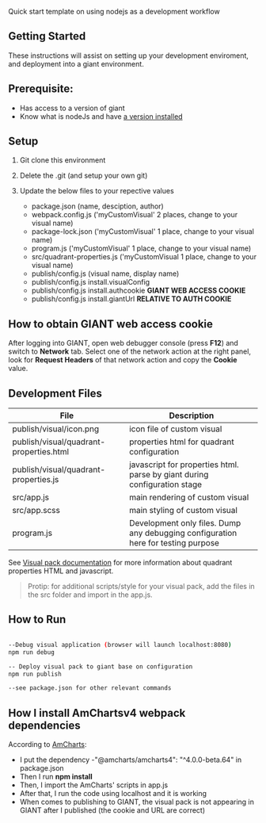  Quick start template on using nodejs as a development workflow

 ## Getting Started
 These instructions will assist on setting up your development enviroment, and deployment into a giant environment.

 ## Prerequisite:
 - Has access to a version of giant
 - Know what is nodeJs and have [a version installed](https://nodejs.org/en/)

 ## Setup
 1. Git clone this environment
 2. Delete the .git (and setup your own git)
 3. Update the below files to your repective values

    - package.json (name, desciption, author)
    - webpack.config.js ('myCustomVisual' 2 places, change to your visual name)
    - package-lock.json ('myCustomVisual' 1 place, change to your visual name)
    - program.js ('myCustomVisual' 1 place, change to your visual name)
    - src/quadrant-properties.js ('myCustomVisual 1 place, change to your visual name)
    - publish/config.js (visual name, display name)
    - publish/config.js install.visualConfig
    - publish/config.js install.authcookie **GIANT WEB ACCESS COOKIE**
    - publish/config.js install.giantUrl **RELATIVE TO AUTH COOKIE**

## How to obtain GIANT web access cookie

After logging into GIANT, open web debugger console (press **F12**) and switch to **Network** tab. Select one of the network action at the right panel, look for **Request Headers** of that network action and copy the **Cookie** value.

## Development Files

| File        | Description            |
| ------------- |-------------|
| publish/visual/icon.png | icon file of custom visual |
| publish/visual/quadrant-properties.html | properties html for quadrant configuration      |  
| publish/visual/quadrant-properties.js | javascript for properties html. parse by giant during configuration stage
| src/app.js | main rendering of custom visual |
| src/app.scss | main styling of custom visual |
| program.js | Development only files. Dump any debugging configuration here for testing purpose |

See [Visual pack documentation](https://github.com/fx-giant/giant-documentations/blob/master/visual/visual-pack.md#quadrant-properties-html-js) for more information about quadrant properties HTML and javascript.

>Protip: for additional scripts/style for your visual pack, add the files in the src folder and import in the app.js.

## How to Run
```bash

--Debug visual application (browser will launch localhost:8080)
npm run debug 

-- Deploy visual pack to giant base on configuration
npm run publish

--see package.json for other relevant commands

```

## How I install AmChartsv4 webpack dependencies
According to [AmCharts](https://www.amcharts.com/docs/v4/getting-started/integrations/using-webpack/):
 - I put the dependency -"@amcharts/amcharts4": "^4.0.0-beta.64" in package.json
 - Then I run **npm install**
 - Then, I import the AmCharts' scripts in app.js
 - After that, I run the code using localhost and it is working
 - When comes to publishing to GIANT, the visual pack is not appearing in GIANT after I published (the cookie and URL are correct)
